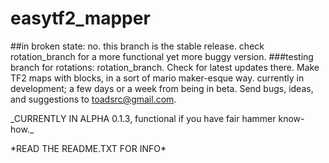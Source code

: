 # easytf2_mapper
##in broken state: no. this branch is the stable release. check rotation_branch for a more functional yet more buggy version.
###testing branch for rotations: rotation_branch. Check for latest updates there.
Make TF2 maps with blocks, in a sort of mario maker-esque way. currently in development; a few days or a week from being in beta. Send bugs, ideas, and suggestions to toadsrc@gmail.com.
<p>
_CURRENTLY IN ALPHA 0.1.3, functional if you have fair hammer know-how._
<p>
*READ THE README.TXT FOR INFO*

